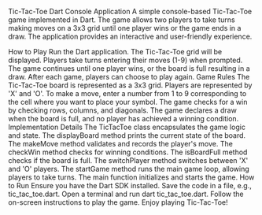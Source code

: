 Tic-Tac-Toe Dart Console Application
A simple console-based Tic-Tac-Toe game implemented in Dart. The game allows two players to take turns making moves on a 3x3 grid until one player wins or the game ends in a draw. The application provides an interactive and user-friendly experience.

How to Play
Run the Dart application.
The Tic-Tac-Toe grid will be displayed.
Players take turns entering their moves (1-9) when prompted.
The game continues until one player wins, or the board is full resulting in a draw.
After each game, players can choose to play again.
Game Rules
The Tic-Tac-Toe board is represented as a 3x3 grid.
Players are represented by 'X' and 'O'.
To make a move, enter a number from 1 to 9 corresponding to the cell where you want to place your symbol.
The game checks for a win by checking rows, columns, and diagonals.
The game declares a draw when the board is full, and no player has achieved a winning condition.
Implementation Details
The TicTacToe class encapsulates the game logic and state.
The displayBoard method prints the current state of the board.
The makeMove method validates and records the player's move.
The checkWin method checks for winning conditions.
The isBoardFull method checks if the board is full.
The switchPlayer method switches between 'X' and 'O' players.
The startGame method runs the main game loop, allowing players to take turns.
The main function initializes and starts the game.
How to Run
Ensure you have the Dart SDK installed.
Save the code in a file, e.g., tic_tac_toe.dart.
Open a terminal and run dart tic_tac_toe.dart.
Follow the on-screen instructions to play the game.
Enjoy playing Tic-Tac-Toe!
